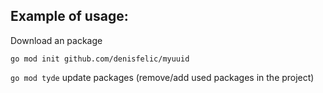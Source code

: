 ## Example of usage:

Download an package
```
go mod init github.com/denisfelic/myuuid
```

`go mod tyde` update packages (remove/add used packages in the project) 